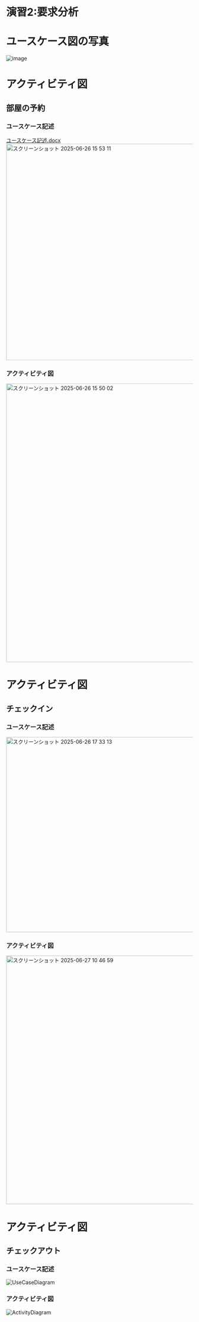 # 演習2:要求分析
# ユースケース図の写真

![image](https://github.com/user-attachments/assets/1174e749-0edf-4cb9-877d-e07e4b8728bd)

# アクティビティ図
## 部屋の予約
### ユースケース記述
[ユースケース記述.docx](https://github.com/user-attachments/files/20920033/default.docx)
<img width="583" alt="スクリーンショット 2025-06-26 15 53 11" src="https://github.com/user-attachments/assets/13d50050-7d63-4842-84ab-e4975b49dbd0" />

### アクティビティ図
<img width="751" alt="スクリーンショット 2025-06-26 15 50 02" src="https://github.com/user-attachments/assets/b99a8a93-ed37-4177-81a7-f94ded90b6cb" />

# アクティビティ図
## チェックイン
### ユースケース記述
<img width="526" alt="スクリーンショット 2025-06-26 17 33 13" src="https://github.com/user-attachments/assets/e3088594-9211-4629-8cbe-05ec38c3297e" />

### アクティビティ図
<img width="670" alt="スクリーンショット 2025-06-27 10 46 59" src="https://github.com/user-attachments/assets/8f6fc364-2cb5-47f6-8db8-f444cbe15d38" />





# アクティビティ図
## チェックアウト
### ユースケース記述
![UseCaseDiagram](https://github.com/user-attachments/assets/2d32b55e-5534-4cdc-b2fc-e8d993770c9e)

### アクティビティ図
![ActivityDiagram](https://github.com/user-attachments/assets/7eff6fd3-75e9-418e-966b-8148436a47c7)
